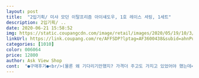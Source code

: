 ```yaml
---
layout: post 
title:  "2입기획/ 미샤 모던 이탈프리즘 아이섀도우, 1호 레이스 셔링, 1세트" 
description: 2입기획/ ..
date: 2020-06-21 15:58:52 
img: https://static.coupangcdn.com/image/retail/images/2020/05/19/10/3/75eeac7e-ab82-447b-9113-7c7115f3e7c4.jpg 
linkUrl: https://link.coupang.com/re/AFFSDP?lptag=AF3600438&subid=ahnPublicAsk&pageKey=1600929251&itemId=2734611662&vendorItemId=70724721107&traceid=V0-113-c38931d4d6616a50 
categories: [1010] 
color: 006064 
price: 12800 
author: Ask View Shop 
cont:  "●구매후기●<br/>(물론 왜 기다리기만했지? 가격더 주고도 가지고 있었어야 했는데<br/>(크기와 두께를 위해서 클리오 프리즘 에어 섀도우와 비교해봤습니다)<br/>11호 바닐라슈가 였어요.<br/>.<br/><br/>1호 레이스셔링을 다들 하이라이터로 쓸까... <br/>.<br/>?<br/>가지고 있어야만 했던 아이네요... <br/> ㅠ 이쁩니다... <br/><br/>게다가 .<br/>.<br/> 계속 품절상태라 저도 오래 기다리다 구입한만큼<br/>고민 오래 하시면 품절이라 저처럼 한참을 시다리셔야합니다... <br/><br/>고민을 하다가.<br/>.<br/> 쿠팡에서 래이스 셔링을 저렴한가격에 만나고는<br/>그냥 손등에 발색했을땐 읭? 하는데 손을 움직이면 영롱한 반사빛이 나는게 하이라이터로 딱이라는 생각이... <br/>.<br/>.<br/>ㅎㅎ<br/>그리구 다른 상품평들에서 다들 보셨겠지만.<br/>.<br/><br/>글구 무엇보다 5천원대에 이탈프리즘을 구할 수 있는곳은<br/>나중에 알게되었지만... <br/> 그래도 왜 바닐라슈가가 아닌<br/>다른 하이라이터중에선 이렇게 핑크빛이 은은하게 나는 제품<br/>래이스셔링 이라는 이름을 모르고 매장가서 발색해보고<br/>레이스셔링은 이거만의 색감이 있어서<br/>바닐라슈가는 펄감이 좀더 선명하더군요.<br/>.<br/>(좀더 굵은펄 함유)<br/>바세린광이 나는 섀도우더라구요.<br/> 자연스러운 하이라이터를 하기에는 아주 좋은거같아요.<br/> 저는 하이라이터로만 쓰려고 샀기때문에 오래 쓸 것 같아요.<br/>.<br/>ㅎㅎ 소프트하게 발리는 느낌 너무 좋아요❤️<br/>발색하고 비교해보았더니... <br/><br/>싶은... <br/>.<br/> 예쁨이네요)<br/>아... <br/>.<br/> 이래서 레이스셔링을 추천하는구나... <br/> 알게되었어요.<br/>.<br/><br/>아직 얼굴에 얹어보진못했지만 손등발색으로 봤을땐 입자도 막 너무 크지도 않고 펄도 자글자글해서 하이라이터나 애교살에 발라도 좋을것같네용<br/>암튼 추천합니다<br/>여담 <br/> - 미샤매장에서 발색 테스터는 막 이사람저사람이 만져서 떡져있고 발색이안대서... <br/> 발색을 못해밨거든요... <br/>.<br/> 그래서 1호 아닌11호 집어옴<br/>영상에 (좌)<br/> -레이스셔링 (우)<br/> -바닐라슈가<br/>의문이 드는분들 비교하시라고 영상 올려둘게요.<br/>.<br/><br/>이게 하이라이터 대용이구나 하고 집어온게<br/>이탈프리즘 이라는 섀도들을 알고나서.<br/>.<br/><br/>전 섀도로 쓰기보단 하이라이터로 쓰려고 구매했어요 어느 유투버분이 하이라이터로 쓰더라구용 ㅎㅎㅎ<br/>찾기 힘들것같아요.<br/>.<br/> 다른것도 몇가지 써보긴했지만.<br/>.<br/><br/>처음 레이스셔링을 알게된것이 씬님 영상에서인데요.<br/>.<br/><br/>쿠팡이 유일한듯합니다... <br/> 아무리 뒤져바도 더 저렴한곳은 못봤네요.<br/>.<br/><br/>하이라이터 뭘 사지 매번 고민하다가 일반 하이라이터는 너무 크고 평생 다 못쓰고 죽을것같아섷ㅎㅎㅎㅎ 미샤 이탈프리즘이 색이 그렇게 영롱하다고 해서 세일하길래 질러버렸네욬ㅋㅋㅋㅋ 미샤 원플원 세일까진 기다리진못하고... <br/>.<br/>ㅎㅎ<br/>하이라이터는 막 비싼 맥 로라메르시에도 좋지만 미샤도 꿀리지않을것같네여 ㅎㅎ헤헿<br/>하이라이터로 쓰려고 구매했습니다.<br/><br/>하이라이터용도로 샀다고 들하는데.<br/>.<br/><br/>혹시나 저처럼.<br/>.<br/> 왜 이걸 하이라이터용도로 가지고있어야하지?<br/>" 
---
```

